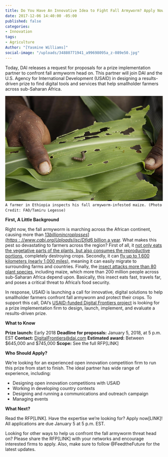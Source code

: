 ```yaml
---
title: Do You Have An Innovative Idea to Fight Fall Armyworm? Apply Now
date: 2017-12-06 14:40:00 -05:00
published: false
categories:
- Innovation
tags:
- Agriculture
Author: "[Yasmine Williams]"
social-image: "/uploads/34880771941_a99698095a_z-089e50.jpg"
---
```


Today, DAI releases a request for proposals for a prize implementation partner to confront fall armyworm head on. This partner will join DAI and the U.S. Agency for International Development (USAID) in designing a results-driven prize to find digital tools and services that help smallholder farmers across sub-Saharan Africa.

<!--more-->

![34880771941_a99698095a_z-089e50.jpg](/uploads/34880771941_a99698095a_z-089e50.jpg)
`A farmer in Ethiopia inspects his fall armyworm-infested maize. (Photo Credit: FAO/Tamiru Legesse)`

**First, A Little Background**

Right now, the fall armyworm is marching across the African continent, causing more than [$13 billion in crop losses](https://www.cabi.org/Uploads/isc/Dfid%20Faw%20Inception%20Report04may2017final.pdf). If left unchecked, this insect could continue to cost [$6 billion a year](https://www.theguardian.com/global-development/2017/oct/25/invasion-of-maize-eating-caterpillars-worsens-hunger-crisis-in-africa-fall-armyworm). What makes this pest so devastating to farmers across the region? First of all, it [not only eats the vegetative parts of the plants, but also consumes the reproductive portions](https://www.brookings.edu/blog/africa-in-focus/2017/06/07/fall-armyworm-outbreaks-in-the-sadc-region-how-to-respond/), completely destroying crops. Secondly, it can [fly up to 1,600 kilometers (nearly 1,000 miles)](https://www.brookings.edu/blog/africa-in-focus/2017/06/07/fall-armyworm-outbreaks-in-the-sadc-region-how-to-respond/), meaning it can easily migrate to surrounding farms and countries. Finally, the [insect attacks more than 80 plant species](http://www.cimmyt.org/press_release/multi-pronged-approach-key-for-effectively-defeating-fall-armyworm-in-africa/), including maize, which more than 200 million people across sub-Saharan Africa depend upon. Basically, this insect eats fast, travels far, and poses a critical threat to Africa’s food security.

In response, USAID is launching a call for innovative, digital solutions to help smallholder farmers confront fall armyworm and protect their crops. To support this call, DAI’s [USAID-funded Digital Frontiers project](https://www.dai.com/our-work/projects/worldwide-digital-frontiers-df) is looking for a prize implementation firm to design, launch, implement, and evaluate a results-driven prize.

**What to Know**

**Prize launch:** Early 2018
**Deadline for proposals:** January 5, 2018, at 5 p.m. EST
**Contact:** DigitalFrontiers@dai.com
**Estimated award:** Between $645,000 and $745,000
**Scope:** See the full RFP\[LINK\]

**Who Should Apply?**

We’re looking for an experienced open innovation competition firm to run this prize from start to finish. The ideal partner has wide range of experience, including:

* Designing open innovation competitions with USAID
* Working in developing country contexts
* Designing and running a communications and outreach campaign
* Managing events

**What Next?**

Read the RFP\[LINK\]. Have the expertise we’re looking for? Apply now\[LINK\]! All applications are due January 5 at 5 p.m. EST.

Looking for other ways to help us confront the fall armyworm threat head on? Please share the RFP\[LINK\] with your networks and encourage interested firms to apply. Also, make sure to follow @FeedtheFuture for the latest updates.